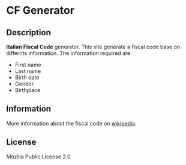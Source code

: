 # CF Generator

## Description

**Italian Fiscal Code** generator.
This site generate a fiscal code base on differnts information.
The information required are:

- First name
- Last name
- Birth date
- Gender
- Birthplace

## Information

More information about the fiscal code on [wikipedia](https://it.wikipedia.org/wiki/Codice_fiscale).

## License

Mozilla Public License 2.0
